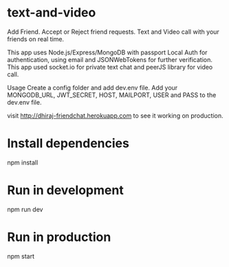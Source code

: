 # text-and-video

Add Friend. Accept or Reject friend requests. Text and Video call with your friends on real time.

This app uses Node.js/Express/MongoDB with passport Local Auth for authentication, using email and JSONWebTokens for further verification.
This app used socket.io for private text chat and peerJS library for video call.

Usage
Create a config folder and add dev.env file.
Add your MONGODB_URL, JWT_SECRET, HOST, MAILPORT, USER and PASS to the dev.env file.

visit http://dhiraj-friendchat.herokuapp.com to see it working on production.

# Install dependencies
npm install

# Run in development
npm run dev

# Run in production
npm start
